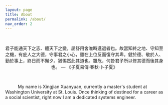 ```yaml
---
layout: page
title: About
permalink: /about/
nav_order: 2
---
```


<br />

<p style="text-align:center">
君子能通天下之志、體天下之變，屈舒用舍唯時進退者也。故當知終之地、守知至之機，有庇人之大德，守事君之小心，雖在上位反而復守其卑。健於德、敬於人、勤於事上，終日而不懈夕。猶惕然此其道也。雖危，何咎君子所以修其德而後其身也。 &mdash; 《子夏易傳·春秋·卜子夏》
</p>

<br />

<p style="text-indent:40px">
    My name is Xingjian Xuanyuan, currently a master's student at Washington University at St. Louis. Once thinking of destined for a career as a social scientist, right now I am a dedicated systems engineer.
</p>